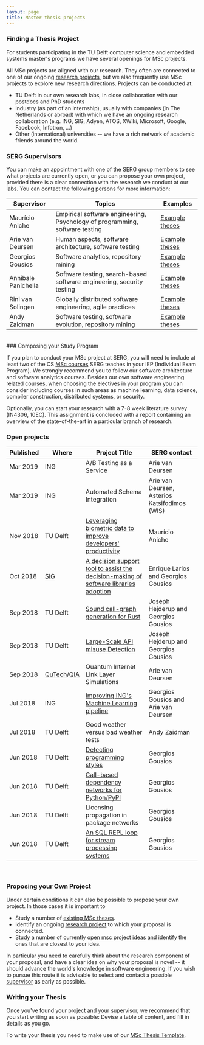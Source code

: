 ```yaml
---
layout: page
title: Master thesis projects
---
```


### Finding a Thesis Project

For students participating in the TU Delft computer science and embedded systems master's programs we have several openings for MSc projects.

All MSc projects are aligned with our research. They often are connected to one of our ongoing [research projects](research.html), but we also frequently use MSc projects to explore new research directions.
Projects can be conducted at:

- TU Delft in our own research labs, in close collaboration with our postdocs and PhD students
- Industry (as part of an internship), usually with companies (in The Netherlands or abroad) with which we have an ongoing research collaboration (e.g. ING, SIG, Adyen, ATOS, XWiki, Microsoft, Google, Facebook, Infotron, ...)
- Other (international) universities -- we have a rich network of academic friends around the world.

<a id="supervisors"></a>
### SERG Supervisors

You can make an appointment with one of the SERG group members to see what projects are currently open, or you can propose your own project, provided there is a clear connection with the research we conduct at our labs. You can contact the following persons for more information:

[theses-mauricio]: https://repository.tudelft.nl/islandora/search/contributor%3Aaniche?collection=education&f%5B0%5D=mods_genre_s%3A%22master%5C%20thesis%22
[theses-felienne]: https://repository.tudelft.nl/islandora/search/contributor%3A%22hermans%2C%20f%22%20OR%20contributor%3Afelienne%20OR%20contributor%3A%22hermans%2C%20f.f.j%22?collection=education&f%5B0%5D=mods_genre_s%3A%22master%5C%20thesis%22
[theses-georgios]: https://repository.tudelft.nl/islandora/search/contributor%3Agousios?collection=education&f%5B0%5D=mods_genre_s%3A%22master%5C%20thesis%22
[theses-annibale]: https://repository.tudelft.nl/islandora/search/contributor%3Apanichella?collection=education
[theses-andy]: https://repository.tudelft.nl/islandora/search/contributor%3Azaidman?collection=education&f%5B0%5D=mods_genre_s%3A%22master%5C%20thesis%22
[theses-arie]: https://repository.tudelft.nl/islandora/search/contributor%3Adeursen?collection=education&f%5B0%5D=mods_genre_s%3A%22master%5C%20thesis%22
[theses-rini]: https://repository.tudelft.nl/islandora/search/contributor%3Asolingen?collection=education&f%5B0%5D=mods_genre_s%3A%22master%5C%20thesis%22

Supervisor | Topics | Examples
|---|---|---|
Maurício Aniche | Empirical software engineering, Psychology of programming, software testing | [Example theses][theses-mauricio]
Arie van Deursen | Human aspects, software architecture, software testing | [Example theses][theses-arie]
Georgios Gousios | Software analytics, repository mining | [Example theses][theses-georgios]
Annibale Panichella | Software testing, search-based software engineering, security testing | [Example theses][theses-annibale]
Rini van Solingen | Globally distributed software engineering, agile practices | [Example theses][theses-rini]
Andy Zaidman | Software testing, software evolution, repository mining | [Example theses][theses-andy]

<!-- Maybe add some student papers as well, e.g., ICSE 2018, ICSE SEIP, MSR, TSE, ... -->

<br/>
### Composing your Study Program

If you plan to conduct your MSc project at SERG, you will need to include at least two of the CS [MSc courses](teaching.html#msc) SERG teaches in your IEP (Individual Exam Program). We strongly recommend you to follow our software architecture and software analytics courses.
Besides our own software engineering related courses, when choosing the electives in your program you can consider including courses in such areas as machine learning, data science, compiler construction, distributed systems, or security.

Optionally, you can start your research with a 7-8 week literature survey (IN4306, 10EC). This assignment is concluded with a report containing an overview of the state-of-the-art in a particular branch of research.

<a id="open"></a>

### Open projects

Published | Where |  Project Title       | SERG contact           |
|---------|-------|----------------------|------------------------|
Mar 2019    | ING        | A/B Testing as a Service | Arie van Deursen |
Mar 2019    | ING        | Automated Schema Integration | Arie van Deursen, Asterios Katsifodimos (WIS) |
Nov 2018    | TU Delft   | [Leveraging biometric data to improve developers' productivity](/msctopics/biometric-data-and-dev-productivity) | Maurício Aniche |
Oct 2018    | [SIG](https://www.sig.eu/) | [A decision support tool to assist the decision-making of software libraries adoption](/msctopics/libraries-adopt.html) | Enrique Larios and Georgios Gousios|
Sep 2018    | TU Delft   | [Sound call-graph generation for Rust](/msctopics/rust-cg.html) | Joseph Hejderup and Georgios Gousios |
Sep 2018    | TU Delft   | [Large-Scale API misuse Detection](/msctopics/prazi-api.html) | Joseph Hejderup and Georgios Gousios |
Sep 2018    | [QuTech]/[QIA] | Quantum Internet Link Layer Simulations | Arie van Deursen |
Jul 2018    | ING   | [Improving ING's Machine Learning pipeline](/msctopics/ing-ml-pipeline.html) | Georgios Gousios and Arie van Deursen
Jul 2018    | TU Delft   | Good weather versus bad weather tests | Andy Zaidman |
Jun 2018    | TU Delft   | [Detecting programming styles](/msctopics/programming-style-detection.html) | Georgios Gousios |
Jun 2018    | TU Delft   | [Call-based dependency networks for Python/PyPI](/msctopics/python-cdn.html) | Georgios Gousios |
Jun 2018    | TU Delft   | Licensing propagation in package networks | Georgios Gousios |
Jun 2018    | TU Delft   | [An SQL REPL loop for stream processing systems](/msctopics/codefeedr-repl.html) | Georgios Gousios |

[qutech]: https://qutech.nl/
[qia]: http://quantum-internet.team/
[adyen]: https://www.adyen.com/
[sig]: https://www.sig.eu/

<br/>

### Proposing your Own Project

Under certain conditions it can also be possible to propose your own project.
In those cases it is important to 

- Study a number of [existing MSc theses](#supervisors).
- Identify an ongoing [research project](research.html) to which your proposal is connected.
- Study a number of currently [open msc project ideas](#open) and identify the ones that are closest to your idea.

In particular you need to carefully think about the research component of your proposal, and have a clear idea on why your proposal is novel -- it should advance the world's knowledge in software engineering.
If you wish to pursue this route it is advisable to select and contact a possible [supervisor](#supervisor) as early as possible.

### Writing your Thesis

Once you've found your project and your supervisor, we recommend that you start writing as soon as possible: Devise a table of content, and fill in details as you go.

To write your thesis you need to make use of our [MSc Thesis Template](https://github.com/SERG-Delft/thesis-template).
